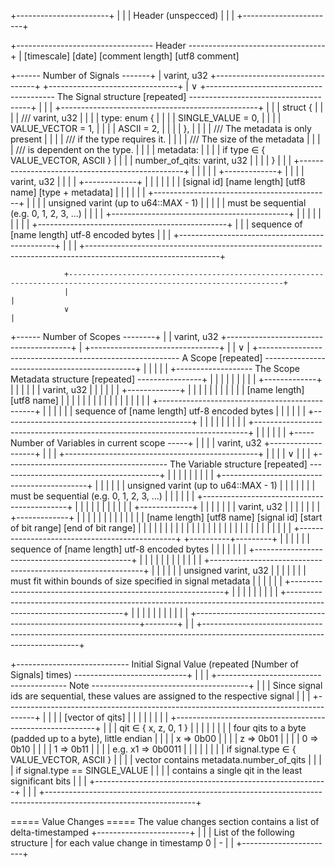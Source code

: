 
+-----------------------+
|                       |
|   Header (unspecced)  |
|                       |
+-----------------------+

+---------------------------------- Header ----------------------------------+
|       [timescale] [date] [comment length] [utf8 comment]


+------ Number of Signals -------+
|          varint, u32           +---------------------------------+
+--------------------------------+                                 |
                                                                   ∨
+---------------------------------------- The Signal structure [repeated] --------------------------------------+
|                                                                                                               |
|                                                    +-------------------------------------------------+        |
|                                                    |    struct {                                     |        |
|                                                    |        /// varint, u32                          |        |
|                                                    |        type: enum {                             |        |
|                                                    |            SINGLE_VALUE = 0,                    |        |
|                                                    |            VALUE_VECTOR = 1,                    |        |
|                                                    |            ASCII = 2,                           |        |
|                                                    |        },                                       |        |
|                                                    |        /// The metadata is only present         |        |
|                                                    |        /// if the type requires it.             |        |
|                                                    |        /// The size of the metadata             |        |
|                                                    |        /// is dependent on the type.            |        |
|                                                    |        metadata:                                |        |
|                                                    |            if type ∈ { VALUE_VECTOR, ASCII }    |        |
|                                                    |                number_of_qits: varint, u32      |        |
|                                                    |    }                                            |        |
|                                                    +-------------------------------------------------+        |
|                                                                         |                                     |
|                                       +-------------+                   |                                     |
|                                       | varint, u32 |                   |                                     |
|                                       +-------------+                   |                                     |
|                                              |                          |                                     |
|                          [signal id] [name length] [utf8 name] [type + metadata]                              |
|                                 |                         |                                                   |
|        +--------------------------------------------+     |                                                   |
|        | unsigned varint (up to u64::MAX - 1)       |     |                                                   |
|        | must be sequential (e.g. 0, 1, 2, 3, ...)  |     |                                                   |
|        +--------------------------------------------+     |                                                   |
|                                                           |                                                   |
|                                                           |                                                   |
|                                    +-----------------------------------------------+                          |
|                                    | sequence of [name length] utf-8 encoded bytes |                          |
|                                    +-----------------------------------------------+                          |
|                                                                                                               |
+---------------------------------------------------------------------------------------------------------------+


                +----------------------------------------------------------------------------------------------------------------------+
                |                                                                                                                      |
                ∨                                                                                                                      |
+------ Number of Scopes --------+                                                                                                     |
|          varint, u32           +---------------------------------------+                                                             |
+--------------------------------+                                       |                                                             |
                                                                         ∨                                                             |
+---------------------------------------------------------- A Scope  [repeated] ----------------------------------------------+        |
|                                                                                                                             |        |
|    +------------------- The Scope Metadata structure [repeated] ----------------+                                           |        |
|    |                                                                            |                                           |        |
|    |                     +-------------+                                        |                                           |        |
|    |                     | varint, u32 |                                        |                                           |        |
|    |                     +-------------+                                        |                                           |        |
|    |                            |                                               |                                           |        |
|    |                       [name length] [utf8 name]                            |                                           |        |
|    |                                          |                                 |                                           |        |
|    |                                          |                                 |                                           |        |
|    |              +-----------------------------------------------+             |                                           |        |
|    |              | sequence of [name length] utf-8 encoded bytes |             |                                           |        |
|    |              +-----------------------------------------------+             |                                           |        |
|    |                                                                            |                                           |        |
|    +----------------------------------------------------------------------------+                                           |        |
|                                                                                                                             |        |
|    +----- Number of Variables in current scope -----+                                                                       |        |
|    |                   varint, u32                  +-------------------+                                                   |        |
|    +------------------------------------------------+                   |                                                   |        |
|                                                                         ∨                                                   |        |
|    +---------------------------------------- The Variable structure [repeated] ----------------------------------------+    |        |
|    |                                                                                                                   |    |        |
|    |                          +--------------------------------------------+                                           |    |        |
|    |                          | unsigned varint (up to u64::MAX - 1)       |                                           |    |        |
|    |                          | must be sequential (e.g. 0, 1, 2, 3, ...)  |                                           |    |        |
|    |                          +--------------------------------------------+                                           |    |        |
|    |                                                        |                                                          |    |        |
|    |                       +-------------+                  |                                                          |    |        |
|    |                       | varint, u32 |                  |                                                          |    |        |
|    |                       +-------------+                  |                                                          |    |        |
|    |                               |                        |                                                          |    |        |
|    |                         [name length] [utf8 name] [signal id] [start of bit range] [end of bit range]             |    |        |
|    |                                             |                          |                    |                     |    |        |
|    |                                             |                          |                    |                     |    |        |
|    |                                             |                          |                    |                     |    |        |
|    |          +-----------------------------------------------+             +----------+---------+                     |    |        |
|    |          | sequence of [name length] utf-8 encoded bytes |                        |                               |    |        |
|    |          +-----------------------------------------------+                        |                               |    |        |
|    |                                                                                   |                               |    |        |
|    |                                                +-------------------------------------------------------------+    |    |        |
|    |                                                | unsigned varint, u32                                        |    |    |        |
|    |                                                | must fit within bounds of size specified in signal metadata |    |    |        |
|    |                                                +-------------------------------------------------------------+    |    |        |
|    |                                                                                                                   |    |        |
|    +-------------------------------------------------------------------------------------------------------------------+    |        |
|                                                            |                                                                |        |
|                                                            |                                                                |        |
|                                                            +----------------------------------------------------------------+--------+
|                                                                                                                             |
+-----------------------------------------------------------------------------------------------------------------------------+

+---------------------------- Initial Signal Value (repeated [Number of Signals] times) ----------------------------+
|                                                                                                                   |
|               +---------------------------------------- Note ---------------------------------------+             |
|               | Since signal ids are sequential, these values are assigned to the respective signal |             |
|               +-------------------------------------------------------------------------------------+             |
|                                                                                                                   |
|                                                   [vector of qits]                                                |
|                                                          |                                                        |
|                                                          |                                                        |
|                              +----------------------------------------------------------+                         |
|                              | qit ∈ { x, z, 0, 1 }                                     |                         |
|                              |                                                          |                         |
|                              | four qits to a byte (padded up to a byte), little endian |                         |
|                              |     x => 0b00                                            |                         |
|                              |     z => 0b01                                            |                         |
|                              |     0 => 0b10                                            |                         |
|                              |     1 => 0b11                                            |                         |
|                              | e.g. x1 => 0b0011                                        |                         |
|                              |                                                          |                         |
|                              | if signal.type ∈ { VALUE_VECTOR, ASCII }                 |                         |
|                              |     vector contains metadata.number_of_qits              |                         |
|                              | if signal.type == SINGLE_VALUE                           |                         |
|                              |     contains a single qit in the least significant bits  |                         |
|                              +----------------------------------------------------------+                         |
|                                                                                                                   |
+-------------------------------------------------------------------------------------------------------------------+


===== Value Changes =====
The value changes section contains a list of delta-timestamped
+-----------------------+
|                       |
| List of the following structure
|  for each value change in timestamp 0
| - 
|                       |
+-----------------------+